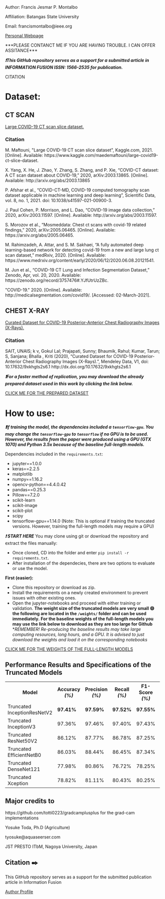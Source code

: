 <p> Author: Francis Jesmar P. Montalbo </p>
<p> Affiliation: Batangas State University </p>
<p> Email: francismontalbo@ieee.org </p>
<p><a href="https://francismontalbo.github.io">Personal Webpage</a></p>
***PLEASE CONTANCT ME IF YOU ARE HAVING TROUBLE. I CAN OFFER ASSITANCE***
  
***:heavy_exclamation_mark:This GitHub repository serves as a support for a submitted article in INFORMATION FUSION ISSN: 1566-2535 for publication.*** 

<p>CITATION</p>

# Dataset: 
## CT SCAN
<p><a href="https://www.kaggle.com/maedemaftouni/large-covid19-ct-slice-dataset">Large COVID-19 CT scan slice dataset.</a><p>
<h3>Citation</h3>
<p>M. Maftouni, "Large COVID-19 CT scan slice dataset", Kaggle.com, 2021. [Online]. Available: https://www.kaggle.com/maedemaftouni/large-covid19-ct-slice-dataset.</p> 
<p>X. Yang, X. He, J. Zhao, Y. Zhang, S. Zhang, and P. Xie, “COVID-CT dataset: A CT scan dataset about COVID-19,” 2020, arXiv:2003.13865. [Online]. Available: http://arxiv.org/abs/2003.13865</p>
<p>P. Afshar et al., “COVID-CT-MD, COVID-19 computed tomography scan dataset applicable in machine learning and deep learning”, Scientific Data, vol. 8, no. 1, 2021. doi: 10.1038/s41597-021-00900-3.</p>
<p>J. Paul Cohen, P. Morrison, and L. Dao, “COVID-19 image data collection,” 2020, arXiv:2003.11597. [Online]. Available: http://arxiv.org/abs/2003.11597.</p>  
<p>S. Morozov et al., “Mosmeddata: Chest ct scans with covid-19 related findings,” 2020, arXiv:2005.06465. [Online]. Available: https://arxiv.org/abs/2005.06465.</p> 
<p>M. Rahimzadeh, A. Attar, and S. M. Sakhaei, “A fully automated deep learning-based network for detecting covid-19 from a new and large lung ct scan dataset,” medRxiv, 2020. [Online]. Available: https://www.medrxiv.org/content/early/2020/06/12/2020.06.08.20121541.</p>
<p>M. Jun et al., “COVID-19 CT Lung and Infection Segmentation Dataset,” Zenodo, Apr, vol. 20, 2020. Available: https://zenodo.org/record/3757476#.YJfUtrUzZBc.</p>
<p>"COVID-19." 2020. [Online]. Available: http://medicalsegmentation.com/covid19/.  [Accessed: 02-March-2021].</p>

## CHEST X-RAY
<p><a href="https://data.mendeley.com/datasets/9xkhgts2s6/1">Curated Dataset for COVID-19 Posterior-Anterior Chest Radiography Images (X-Rays).</a></p>
<h3>Citation</h3>
<p>SAIT, UNAIS; k v, Gokul Lal; Prajapati, Sunny; Bhaumik, Rahul; Kumar, Tarun; S, Sanjana; Bhalla , Kriti (2020), “Curated Dataset for COVID-19 Posterior-Anterior Chest Radiography Images (X-Rays).”, Mendeley Data, V1, doi: 10.17632/9xkhgts2s6.1 http://dx.doi.org/10.17632/9xkhgts2s6.1</p>

***:heavy_exclamation_mark:For a faster method of replication, you may download the already prepared dataset used in this work by clicking the link below.*** 

<a href="https://drive.google.com/drive/u/1/folders/1wg6uiF-Y-qQobruR0_nv7XqzkvB7ubVj">CLICK ME FOR THE PREPARED DATASET</a>

# How to use:
***:heavy_exclamation_mark:If training the model, the dependencies included a `tensorflow-gpu`. You may change the `tensorflow-gpu` to `tensorflow` if no GPU is to be used. However, the results from the paper were produced using a GPU (GTX 1070) and Python 3.5x because of the baseline full-length models.***

Dependencies included in the `requirements.txt`: 
- jupyter==1.0.0
- keras==2.2.5
- matplotlib
- numpy==1.16.2
- opencv-python==4.4.0.42
- pandas==0.25.3
- Pillow==7.2.0
- scikit-learn
- scikit-image
- scikit-plot
- scipy
- tensorflow-gpu==1.14.0 (Note: This is optional if training the truncated versions. However, training the full-length models may require a GPU)

***:heavy_exclamation_mark: START HERE*** You may clone using git or download the repository and extract the files manually:
- Once cloned, CD into the folder and enter `pip install -r requirements.txt`. 
- After installation of the dependecies, there are two options to evaluate or use the model.

**First (easier):**
- Clone this repository or download as zip.
- Install the requirements on a newly created environment to prevent issues with other existing ones.
- Open the jupyter-notebooks and proceed with either training or validation.
**The weight size of the truncated models are very small 😄 the following are located in the `/weights/` folder and can be used immediately.**
**For the baseline weights of the full-length models you may use the link below to download as they are too large for Github**
**REMEMBER! Re-producing the baseline results may take large computing resources, long hours, and a GPU. It is advised to just download the weights and load it on the corresponding notebooks*

<a href="https://drive.google.com/drive/u/1/folders/1wg6uiF-Y-qQobruR0_nv7XqzkvB7ubVj">CLICK ME FOR THE WEIGHTS OF THE FULL-LENGTH MODELS</a>


## Performance Results and Specifications of the Truncated Models

<table style="width:100%", "text-align: center">
  <tr>
    <th>Model</th>
    <th>Accuracy <i>(%)</i></th> 
    <th>Precision <i>(%)</i></th>
    <th>Recall <i>(%)</i></th>
    <th>F1-Score <i>(%)</i></th>
    <th>Weight Size <i>(KB)</i></th>
  </tr>
  <tr>
    <td>Truncated InceptionResNetV2</td>
    <td><strong>97.41%</strong></td>
    <td><strong>97.59%</strong></td>
    <td><strong>97.52%</strong></td>
    <td><strong>97.55%</strong></td>
    <td>5,338</td>
  </tr>
  <tr>
    <td>Truncated InceptionV3</td>
    <td>97.36%</td>
    <td>97.46%</td>
    <td>97.40%</td>
    <td>97.43%</td>
    <td>5,188</td>
  </tr>
   <tr>
    <td>Truncated ResNet50V2</td>
    <td>86.12%</td>
    <td>87.77%</td>
    <td>86.78%</td>
    <td>87.25%</td>
    <td>1,081</td>
  </tr>
   <tr>
    <td>Truncated EfficientNetB0</td>
    <td>86.03%</td>
    <td>88.44%</td>
    <td>86.45%</td>
    <td>87.34%</td>
    <td>405</td>
  </tr>
   <tr>
    <td>Truncated DenseNet121</td>
    <td>77.98%</td>
    <td>80.86%</td>
    <td>76.72%</td>
    <td>78.25%</td>
    <td>714</td>
  </tr>
   <tr>
    <td>Truncated Xception</td>
    <td>78.82%</td>
    <td>81.11%</td>
    <td>80.43%</td>
    <td>80.25%</td>
    <td>739</td>
  </tr>
</table>

## Major credits to 
<p>https://github.com/totti0223/gradcamplusplus for the grad-cam implementations</p>
<p>Yosuke Toda, Ph.D (Agriculture)</p>
<p>tyosuke@aquaseerser.com</p>
<p>JST PRESTO ITbM, Nagoya University, Japan</p>


## Citation :black_nib:

This GitHub repository serves as a support for the submitted publication article in Information Fusion

[Author Profile](https://scholar.google.com/citations?user=PV8dJDkAAAAJ&hl=en&oi=ao)



